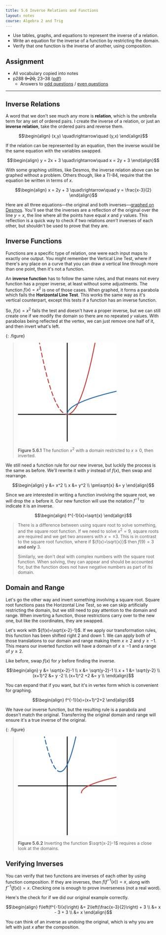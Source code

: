 ```yaml
---
title: 5.6 Inverse Relations and Functions
layout: notes
course: Algebra 2 and Trig
---
```


- Use tables, graphs, and equations to represent the inverse of a relation.
- Write an equation for the inverse of a function by restricting the domain.
- Verify that one function is the inverse of another, using composition.

## Assignment

- All vocabulary copied into notes
- p288 ~~9–20,~~ 23–38 ([pdf](./pdf/alg2-practice-0506.pdf))
  - Answers to [odd questions](../misc/alg2-odd-answers.pdf) / [even questions](../misc/alg2-even-answers.pdf)

---

## Inverse Relations

A word that we don't see much any more is **relation**, which is the umbrella term for any set of ordered pairs. I create the inverse of a relation, or just an **inverse relation**, take the ordered pairs and reverse them.

$$\begin{align}
(x,y) \quad\rightarrow\quad (y,x)
\end{align}$$

If the relation can be represented by an equation, then the inverse would be the same equation with the variables swapped.

$$\begin{align}
y = 2x + 3 \quad\rightarrow\quad x = 2y + 3
\end{align}$$

With some graphing utilities, like Desmos, the inverse relation above can be graphed without a problem. Others though, like a TI-84, require that the equation be written in terms of $x$.

$$\begin{align}
x = 2y + 3 \quad\rightarrow\quad y = \frac{x-3}{2}
\end{align}$$

Here are all three equations—the original and both inverses—[graphed on Desmos](https://www.desmos.com/calculator/nrv5zzf0wt). You'll see that the inverses are a reflection of the original over the line ${y=x}$, the line where all the points have equal $x$ and $y$ values. This reflection is a quick way to check if two relations *aren't* inverses of each other, but shouldn't be used to prove that they are.

## Inverse Functions

Functions are a specific type of relation, one were each input maps to exactly one output. You might remember the Vertical Line Test, where if there's any place on a curve that you can draw a vertical line through more than one point, then it's not a function.

An **inverse function** has to follow the same rules, and that means not every function has a proper inverse, at least without some adjustments. The function $f(x)=x^2$ is one of those cases. When graphed, it forms a parabola which fails the **Horizontal Line Test**. This works the same way as it's vertical counterpart, except this tests if a function has an inverse function.

So, $f(x)=x^2$ fails the test and doesn't have a proper inverse, but we can still create one if we modify the domain so there are no repeated $y$ values. With parabolas being reflected at the vertex, we can just remove one half of it, and then invert what's left.

{: .figure}
> ![x^2](./img/5.6-restricted-domain.png)
>
> **Figure 5.6.1** The function $x^2$ with a domain restricted to $x\ge0$, then inverted.

We still need a function rule for our new inverse, but luckily the process is the same as before. We'll rewrite it with $y$ instead of $f(x)$, then swap and rearrange.

$$\begin{align}
y &= x^2 \\
x &= y^2 \\
\pm\sqrt{x} &= y
\end{align}$$

Since we are interested in writing a function involving the square root, we will drop the $\pm$ before it. Our new function will use the notation ${f^{-1}}$ to indicate it is an inverse.

$$\begin{align}
f^{-1}(x)=\sqrt{x}
\end{align}$$

> There is a difference between using square root to solve something, and the square root function. If we need to solve ${x^2 = 9}$, square roots are required and we get two answers with $x=\pm3$. This is in contrast to the square root function, where if ${f(x)=\sqrt{x}}$ then ${f(9)=3}$ **and only** $3$.
>
> Similarly, we don't deal with complex numbers with the square root function. When solving, they can appear and should be accounted for, but the function does not have negative numbers as part of its domain.

## Domain and Range

Let's go the other way and invert something involving a square root. Square root functions pass the Horizontal Line Test, so we can skip artificially restricting the domain, but we still need to pay attention to the domain and range. When inverting a function, those restrictions carry over to the new one, but like the coordinates, they are swapped.

Let's work with ${f(x)=\sqrt{x-2}-1}$. If we apply our transformation rules, this function has been shifted right $2$ and down $1$. We can apply both of those translations to our domain and range making them ${x\ge2}$ and ${y\ge-1}$. This means our inverted function will have a domain of ${x\ge-1}$ and a range of ${y\ge2}$.

Like before, swap $f(x)$ for $y$ before finding the inverse.

$$\begin{align}
y &= \sqrt{x-2}-1 \\
x &= \sqrt{y-2}-1 \\
x + 1 &= \sqrt{y-2} \\
(x+1)^2 &= y -2 \\
(x+1)^2 +2 &= y \\
\end{align}$$

You can expand that if you want, but it's in vertex form which is convenient for graphing.

$$\begin{align}
f^{-1}(x)=(x+1)^2+2
\end{align}$$

We have our inverse function, but the resulting rule is a parabola and doesn't match the original. Transferring the original domain and range will ensure it's a true inverse of the original.

{: .figure}
>![Inverted $\sqrt{x-2}-1$](./img/5-6-root-to-squared.png)
>
> **Figure 5.6.2** Inverting the function $\sqrt{x-2}-1$ requires a close look at the domains.

## Verifying Inverses

You can verify that two functions are inverses of each other by using function composition. If they are inverses, then $f\left(f^{-1}(x)\right) = x$, along with $f^{-1}\left(f(x)\right) = x$. Checking one is enough to prove inverseness (not a real word).

Here's the check for if we did our original example correctly.

$$\begin{align}
f\left(f^{-1}(x)\right) &= 2\left(\frac{x-3}{2}\right) + 3 \\
                        &= x - 3 + 3 \\
                        &= x
\end{align}$$

You can think of an inverse as undoing the original, which is why you are left with just $x$ after the composition.
